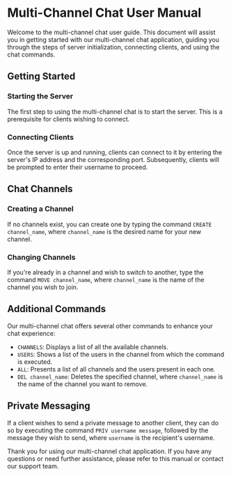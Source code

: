 # Multi-Channel Chat User Manual

Welcome to the multi-channel chat user guide. This document will assist you in getting started with our multi-channel chat application, guiding you through the steps of server initialization, connecting clients, and using the chat commands.

## Getting Started

### Starting the Server

The first step to using the multi-channel chat is to start the server. This is a prerequisite for clients wishing to connect.

### Connecting Clients

Once the server is up and running, clients can connect to it by entering the server's IP address and the corresponding port. Subsequently, clients will be prompted to enter their username to proceed.

## Chat Channels

### Creating a Channel

If no channels exist, you can create one by typing the command `CREATE channel_name`, where `channel_name` is the desired name for your new channel.

### Changing Channels

If you're already in a channel and wish to switch to another, type the command `MOVE channel_name`, where `channel_name` is the name of the channel you wish to join.

## Additional Commands

Our multi-channel chat offers several other commands to enhance your chat experience:

- `CHANNELS`: Displays a list of all the available channels.
- `USERS`: Shows a list of the users in the channel from which the command is executed.
- `ALL`: Presents a list of all channels and the users present in each one.
- `DEL channel_name`: Deletes the specified channel, where `channel_name` is the name of the channel you want to remove.

## Private Messaging

If a client wishes to send a private message to another client, they can do so by executing the command `PRIV username message`, followed by the message they wish to send, where `username` is the recipient's username.

Thank you for using our multi-channel chat application. If you have any questions or need further assistance, please refer to this manual or contact our support team.
